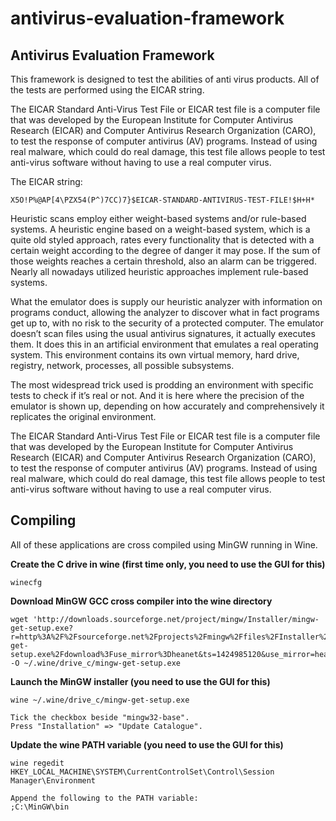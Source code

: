 # antivirus-evaluation-framework
## Antivirus Evaluation Framework
This framework is designed to test the abilities of anti virus products. All of the tests are performed using the EICAR string.

The EICAR Standard Anti-Virus Test File or EICAR test file is a computer file that was developed by the European Institute for Computer Antivirus Research (EICAR) and Computer Antivirus Research Organization (CARO), to test the response of computer antivirus (AV) programs. Instead of using real malware, which could do real damage, this test file allows people to test anti-virus software without having to use a real computer virus.

The EICAR string:
```
X5O!P%@AP[4\PZX54(P^)7CC)7}$EICAR-STANDARD-ANTIVIRUS-TEST-FILE!$H+H*
```

Heuristic scans employ either weight-based systems and/or rule-based systems. A heuristic engine based on a weight-based system, which is a quite old styled approach, rates every functionality that is detected with a certain weight according to the degree of danger it may pose. If the sum of those weights reaches a certain threshold, also an alarm can be triggered. Nearly all nowadays utilized heuristic approaches implement rule-based systems.

What the emulator does is supply our heuristic analyzer with information on programs conduct, allowing the analyzer to discover what in fact programs get up to, with no risk to the security of a protected computer. The emulator doesn’t scan files using the usual antivirus signatures, it actually executes them. It does this in an artificial environment that emulates a real operating system. This environment contains its own virtual memory, hard drive, registry, network, processes, all possible subsystems.

The most widespread trick used is prodding an environment with specific tests to check if it’s real or not. And it is here where the precision of the emulator is shown up, depending on how accurately and comprehensively it replicates the original environment.

The EICAR Standard Anti-Virus Test File or EICAR test file is a computer file that was developed by the European Institute for Computer Antivirus Research (EICAR) and Computer Antivirus Research Organization (CARO), to test the response of computer antivirus (AV) programs. Instead of using real malware, which could do real damage, this test file allows people to test anti-virus software without having to use a real computer virus.

## Compiling
All of these applications are cross compiled using MinGW running in Wine.

**Create the C drive in wine (first time only, you need to use the GUI for this)**
```
winecfg
```

**Download MinGW GCC cross compiler into the wine directory**
```
wget 'http://downloads.sourceforge.net/project/mingw/Installer/mingw-get-setup.exe?r=http%3A%2F%2Fsourceforge.net%2Fprojects%2Fmingw%2Ffiles%2FInstaller%2Fmingw-get-setup.exe%2Fdownload%3Fuse_mirror%3Dheanet&ts=1424985120&use_mirror=heanet' -O ~/.wine/drive_c/mingw-get-setup.exe
```

**Launch the MinGW installer (you need to use the GUI for this)**
```
wine ~/.wine/drive_c/mingw-get-setup.exe

Tick the checkbox beside "mingw32-base".
Press "Installation" => "Update Catalogue".
```

**Update the wine PATH variable (you need to use the GUI for this)**
```
wine regedit
HKEY_LOCAL_MACHINE\SYSTEM\CurrentControlSet\Control\Session Manager\Environment

Append the following to the PATH variable:
;C:\MinGW\bin
```
